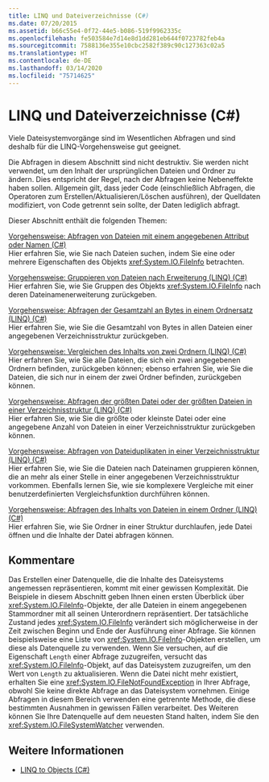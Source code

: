 ```yaml
---
title: LINQ und Dateiverzeichnisse (C#)
ms.date: 07/20/2015
ms.assetid: b66c55e4-0f72-44e5-b086-519f9962335c
ms.openlocfilehash: fe503584e7d14e8d1dd281eb644f0723782feb4a
ms.sourcegitcommit: 7588136e355e10cbc2582f389c90c127363c02a5
ms.translationtype: HT
ms.contentlocale: de-DE
ms.lasthandoff: 03/14/2020
ms.locfileid: "75714625"
---
```

# <a name="linq-and-file-directories-c"></a>LINQ und Dateiverzeichnisse (C#)

Viele Dateisystemvorgänge sind im Wesentlichen Abfragen und sind deshalb für die LINQ-Vorgehensweise gut geeignet.  
  
 Die Abfragen in diesem Abschnitt sind nicht destruktiv. Sie werden nicht verwendet, um den Inhalt der ursprünglichen Dateien und Ordner zu ändern. Dies entspricht der Regel, nach der Abfragen keine Nebeneffekte haben sollen. Allgemein gilt, dass jeder Code (einschließlich Abfragen, die Operatoren zum Erstellen/Aktualisieren/Löschen ausführen), der Quelldaten modifiziert, von Code getrennt sein sollte, der Daten lediglich abfragt.  
  
 Dieser Abschnitt enthält die folgenden Themen:  
  
 [Vorgehensweise: Abfragen von Dateien mit einem angegebenen Attribut oder Namen (C#)](./how-to-query-for-files-with-a-specified-attribute-or-name.md)\
 Hier erfahren Sie, wie Sie nach Dateien suchen, indem Sie eine oder mehrere Eigenschaften des Objekts <xref:System.IO.FileInfo> betrachten.  
  
 [Vorgehensweise: Gruppieren von Dateien nach Erweiterung (LINQ) (C#)](./how-to-group-files-by-extension-linq.md)\
 Hier erfahren Sie, wie Sie Gruppen des Objekts <xref:System.IO.FileInfo> nach deren Dateinamenerweiterung zurückgeben.  
  
 [Vorgehensweise: Abfragen der Gesamtzahl an Bytes in einem Ordnersatz (LINQ) (C#)](./how-to-query-for-the-total-number-of-bytes-in-a-set-of-folders-linq.md)\
 Hier erfahren Sie, wie Sie die Gesamtzahl von Bytes in allen Dateien einer angegebenen Verzeichnisstruktur zurückgeben.  
  
 [Vorgehensweise: Vergleichen des Inhalts von zwei Ordnern (LINQ) (C#)](./how-to-compare-the-contents-of-two-folders-linq.md)  
 Hier erfahren Sie, wie Sie alle Dateien, die sich ein zwei angegebenen Ordnern befinden, zurückgeben können; ebenso erfahren Sie, wie Sie die Dateien, die sich nur in einem der zwei Ordner befinden, zurückgeben können.  
  
 [Vorgehensweise: Abfragen der größten Datei oder der größten Dateien in einer Verzeichnisstruktur (LINQ) (C#)](./how-to-query-for-the-largest-file-or-files-in-a-directory-tree-linq.md)\
 Hier erfahren Sie, wie Sie die größte oder kleinste Datei oder eine angegebene Anzahl von Dateien in einer Verzeichnisstruktur zurückgeben können.  
  
 [Vorgehensweise: Abfragen von Dateiduplikaten in einer Verzeichnisstruktur (LINQ) (C#)](./how-to-query-for-duplicate-files-in-a-directory-tree-linq.md)\
 Hier erfahren Sie, wie Sie die Dateien nach Dateinamen gruppieren können, die an mehr als einer Stelle in einer angegebenen Verzeichnisstruktur vorkommen. Ebenfalls lernen Sie, wie sie komplexere Vergleiche mit einer benutzerdefinierten Vergleichsfunktion durchführen können.  
  
 [Vorgehensweise: Abfragen des Inhalts von Dateien in einem Ordner (LINQ) (C#)](./how-to-query-the-contents-of-files-in-a-folder-lin.md)\
 Hier erfahren Sie, wie Sie Ordner in einer Struktur durchlaufen, jede Datei öffnen und die Inhalte der Datei abfragen können.  
  
## <a name="comments"></a>Kommentare  
 Das Erstellen einer Datenquelle, die die Inhalte des Dateisystems angemessen repräsentieren, kommt mit einer gewissen Komplexität. Die Beispiele in diesem Abschnitt geben Ihnen einen ersten Überblick über <xref:System.IO.FileInfo>-Objekte, der alle Dateien in einem angegebenen Stammordner mit all seinen Unterordnern repräsentiert. Der tatsächliche Zustand jedes <xref:System.IO.FileInfo> verändert sich möglicherweise in der Zeit zwischen Beginn und Ende der Ausführung einer Abfrage. Sie können beispielsweise eine Liste von <xref:System.IO.FileInfo>-Objekten erstellen, um diese als Datenquelle zu verwenden. Wenn Sie versuchen, auf die Eigenschaft `Length` einer Abfrage zuzugreifen, versucht das <xref:System.IO.FileInfo>-Objekt, auf das Dateisystem zuzugreifen, um den Wert von `Length` zu aktualisieren. Wenn die Datei nicht mehr existiert, erhalten Sie eine <xref:System.IO.FileNotFoundException> in Ihrer Abfrage, obwohl Sie keine direkte Abfrage an das Dateisystem vornehmen. Einige Abfragen in diesem Bereich verwenden eine getrennte Methode, die diese bestimmten Ausnahmen in gewissen Fällen verarbeitet. Des Weiteren können Sie Ihre Datenquelle auf dem neuesten Stand halten, indem Sie den <xref:System.IO.FileSystemWatcher> verwenden.  
  
## <a name="see-also"></a>Weitere Informationen

- [LINQ to Objects (C#)](./linq-to-objects.md)
